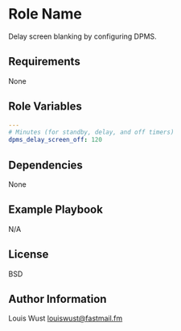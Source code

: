 Role Name
=========

Delay screen blanking by configuring DPMS.

Requirements
------------

None

Role Variables
--------------

```yaml
---
# Minutes (for standby, delay, and off timers)
dpms_delay_screen_off: 120
```

Dependencies
------------

None

Example Playbook
----------------

N/A

License
-------

BSD

Author Information
------------------

Louis Wust <louiswust@fastmail.fm>
